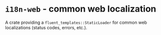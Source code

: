 # `i18n-web` - common web localization
A crate providing a `fluent_templates::StaticLoader` for common web localizations (status codes, errors, etc.).
